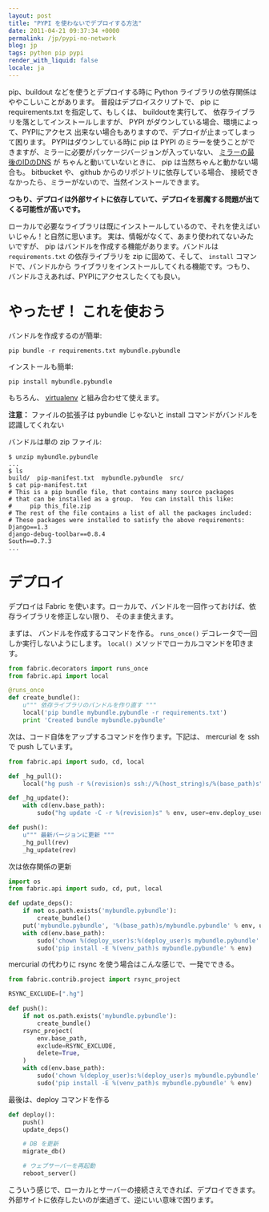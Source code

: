 ```yaml
---
layout: post
title: "PYPI を使わないでデプロイする方法"
date: 2011-04-21 09:37:34 +0000
permalink: /jp/pypi-no-network
blog: jp
tags: python pip pypi
render_with_liquid: false
locale: ja
---
```


pip、buildout などを使うとデプロイする時に Python ライブラリの依存関係はややこしいことがあります。
普段はデプロイスクリプトで、 pip に requirements.txt
を指定して、もしくは、 buildoutを実行して、 依存ライブラリを落としてインストールしますが、
PYPI がダウンしている場合、環境によって、PYPIにアクセス 出来ない場合もありますので、デプロイが止まってしまって困ります。
PYPIはダウンしている時に pip は PYPI
のミラーを使うことができますが、ミラーに必要がパッケージバージョンが入っていない、
[ミラーの最後のIDのDNS](http://www.python.org/dev/peps/pep-0381/#how-a-client-can-use-pypi-and-its-mirrors)
が ちゃんと動いていないときに、 pip は当然ちゃんと動かない場合も。 bitbucket や、 github
からのリポジトリに依存している場合、
接続できなかったら、ミラーがないので、当然インストールできます。

**つもり、デプロイは外部サイトに依存していて、デプロイを邪魔する問題が出てくる可能性が高いです。**

ローカルで必要なライブラリは既にインストールしているので、それを使えばいいじゃん！と自然に思います。
実は、情報がなくて、あまり使われてないみたいですが、
pip はバンドルを作成する機能があります。バンドルは `requirements.txt` の依存ライブラリを zip に固めて、そして、
`install` コマンドで、バンドルから
ライブラリをインストールしてくれる機能です。つもり、バンドルさえあれば、PYPIにアクセスしたくても良い。

# やったぜ！ これを使おう

バンドルを作成するのが簡単:

```shell
pip bundle -r requirements.txt mybundle.pybundle
```

インストールも簡単:

```shell
pip install mybundle.pybundle
```

もちろん、 [virtualenv](/jp/virtualenv-pip-fabric) と組み合わせて使えます。

**注意：** ファイルの拡張子は pybundle じゃないと install コマンドがバンドルを認識してくれない

バンドルは単の zip ファイル:

```shell
$ unzip mybundle.pybundle
...
$ ls
build/  pip-manifest.txt  mybundle.pybundle  src/
$ cat pip-manifest.txt
# This is a pip bundle file, that contains many source packages
# that can be installed as a group.  You can install this like:
#     pip this_file.zip
# The rest of the file contains a list of all the packages included:
# These packages were installed to satisfy the above requirements:
Django==1.3
django-debug-toolbar==0.8.4
South==0.7.3
...
```

# デプロイ

デプロイは Fabric を使います。ローカルで、バンドルを一回作っておけば、依存ライブラリを修正しない限り、 そのまま使えます。

まずは、 バンドルを作成するコマンドを作る。 `runs_once()` デコレータで一回しか実行しないようにします。 `local()`
メソッドでローカルコマンドを叩きます。

```python
from fabric.decorators import runs_once
from fabric.api import local

@runs_once
def create_bundle():
    u""" 依存ライブラリのバンドルを作り直す """
    local('pip bundle mybundle.pybundle -r requirements.txt')
    print 'Created bundle mybundle.pybundle'
```

次は、コード自体をアップするコマンドを作ります。下記は、 mercurial を ssh で push しています。

```python
from fabric.api import sudo, cd, local

def _hg_pull():
    local("hg push -r %(revision)s ssh://%(host_string)s/%(base_path)s" % env

def _hg_update():
    with cd(env.base_path):
        sudo("hg update -C -r %(revision)s" % env, user=env.deploy_user)

def push():
    u""" 最新バージョンに更新 """
    _hg_pull(rev)
    _hg_update(rev)
```

次は依存関係の更新

```python
import os
from fabric.api import sudo, cd, put, local

def update_deps():
    if not os.path.exists('mybundle.pybundle'):
        create_bundle()
    put('mybundle.pybundle', '%(base_path)s/mybundle.pybundle' % env, use_sudo=True)
    with cd(env.base_path):
        sudo('chown %(deploy_user)s:%(deploy_user)s mybundle.pybundle' % env)
        sudo('pip install -E %(venv_path)s mybundle.pybundle' % env)
```

mercurial の代わりに rsync を使う場合はこんな感じで、一発でできる。

```python
from fabric.contrib.project import rsync_project

RSYNC_EXCLUDE=[".hg"]

def push():
    if not os.path.exists('mybundle.pybundle'):
        create_bundle()
    rsync_project(
        env.base_path,
        exclude=RSYNC_EXCLUDE,
        delete=True,
    )
    with cd(env.base_path):
        sudo('chown %(deploy_user)s:%(deploy_user)s mybundle.pybundle' % env)
        sudo('pip install -E %(venv_path)s mybundle.pybundle' % env)
```

最後は、deploy コマンドを作る

```python
def deploy():
    push()
    update_deps()

    # DB を更新
    migrate_db()

    # ウェブサーバーを再起動
    reboot_server()
```

こういう感じで、ローカルとサーバーの接続さえできれば、デプロイできます。 外部サイトに依存したいのが楽過ぎて、逆にいい意味で困ります。
